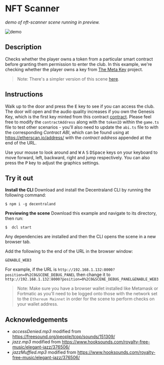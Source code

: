 # NFT Scanner
_demo of nft-scanner scene running in preview._

![demo](https://github.com/decentraland-scenes/nft-scanner/blob/main/screenshots/nft-scanner.gif)

## Description
Checks whether the player owns a token from a particular smart contract before granting them permission to enter the club. In this example, we're checking whether the player owns a key from [The Meta Key](https://themetakey.com) project.

> Note: There's a simpler version of this scene [here](https://github.com/decentraland-scenes/nft-scanner-basic).

## Instructions
Walk up to the door and press the <kbd>E</kbd> key to see if you can access the club. The door will open and the audio quality increases if you own the Genesis Key, which is the first key minted from this contract [contract](https://etherscan.io/address/0x10daa9f4c0f985430fde4959adb2c791ef2ccf83). Please feel free to modify the `contractAddress` along with the `tokenID` within the `game.ts` file to test other scenarios - you'll also need to update the `abi.ts` file to with the corresponding _Contract ABI_, which can be found using at https://etherscan.io/address/ with the _contract address_ appended at the end of the URL. 

Use your mouse to look around and <kbd>W</kbd> <kbd>A</kbd> <kbd>S</kbd> <kbd>D</kbd><kbd>Space</kbd> keys on your keyboard to move forward, left, backward, right and jump respectively. You can also press the <kbd>P</kbd> key to adjust the graphics settings.

## Try it out

**Install the CLI**
Download and install the Decentraland CLI by running the following command:

```
$ npm i -g decentraland
```

**Previewing the scene**
Download this example and navigate to its directory, then run:

```
$  dcl start
```
Any dependencies are installed and then the CLI opens the scene in a new browser tab.

Add the following to the end of the URL in the browser window:

```
&ENABLE_WEB3
```
For example, if the URL is `http://192.168.1.132:8000?position=0%2C0&SCENE_DEBUG_PANEL` then change it to `http://192.168.1.132:8000?position=0%2C0&SCENE_DEBUG_PANEL&ENABLE_WEB3`

> Note: Make sure you have a browser wallet installed like Metamask or Fortmatic as you'll need to be logged onto those with the network set to the `Ethereum Mainnet` in order for the scene to perform checks on your wallet address.

## Acknowledgements
- _accessDenied.mp3_ modified from https://freesound.org/people/tcpp/sounds/151309/
- _jazz.mp3_ modified from https://www.hooksounds.com/royalty-free-music/elegant-jazz/376506/
- _jazzMuffled.mp3_ modified from https://www.hooksounds.com/royalty-free-music/elegant-jazz/376506/
